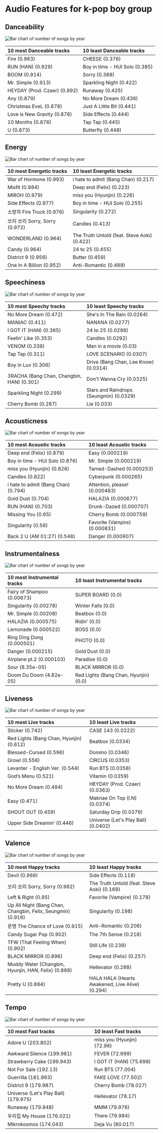 # Audio Features for k-pop boy group

## Danceability

![Bar chart of number of songs by year](../../images/genres/k_pop_boy_group/audio_features/audio_danceability/distribution.png)

| 10 most Danceable tracks | 10 least Danceable tracks |
|:---|:---|
| Fire (0.963) | CHEESE (0.376) |
| RUN (HAN) (0.929) | Boy in time - HUI Solo (0.385) |
| BOOM (0.914) | Sorry (0.388) |
| Mr. Simple (0.913) | Sparkling Night (0.422) |
| HEYDAY (Prod. Czaer) (0.892) | Runaway (0.425) |
| Any (0.879) | No More Dream (0.436) |
| Christmas EveL (0.878) | Just A Little Bit (0.441) |
| Love is New Gravity (0.878) | Side Effects (0.444) |
| 10 Months (0.876) | Tap Tap (0.445) |
| U (0.873) | Butterfly (0.448) |

## Energy

![Bar chart of number of songs by year](../../images/genres/k_pop_boy_group/audio_features/audio_energy/distribution.png)

| 10 most Energetic tracks | 10 least Energetic tracks |
|:---|:---|
| War of Hormone (0.993) | i hate to admit (Bang Chan) (0.217) |
| Misfit (0.984) | Deep end (Felix) (0.223) |
| MIROH (0.979) | miss you (Hyunjin) (0.226) |
| Side Effects (0.977) | Boy in time - HUI Solo (0.255) |
| 소방차 Fire Truck (0.976) | Singularity (0.272) |
| 쏘리 쏘리 Sorry, Sorry (0.972) | Candles (0.413) |
| WONDERLAND (0.964) | The Truth Untold (feat. Steve Aoki) (0.422) |
| Candy (0.964) | 24 to 25 (0.455) |
| District 9 (0.956) | Butter (0.459) |
| One In A Billion (0.952) | Anti-Romantic (0.489) |

## Speechiness

![Bar chart of number of songs by year](../../images/genres/k_pop_boy_group/audio_features/audio_speechiness/distribution.png)

| 10 most Speechy tracks | 10 least Speechy tracks |
|:---|:---|
| No More Dream (0.472) | She′s In The Rain (0.0264) |
| MANIAC (0.411) | NANANA (0.0277) |
| I GOT IT (HAN) (0.365) | 24 to 25 (0.0288) |
| Feelin' Like (0.353) | Candles (0.0292) |
| VENOM (0.339) | Man in a movie (0.03) |
| Tap Tap (0.311) | LOVE SCENARIO (0.0307) |
| Boy in Luv (0.306) | Drive (Bang Chan, Lee Know) (0.0314) |
| 3RACHA (Bang Chan, Changbin, HAN) (0.301) | Don't Wanna Cry (0.0325) |
| Sparkling Night (0.299) | Stars and Raindrops (Seungmin) (0.0329) |
| Cherry Bomb (0.287) | Lie (0.033) |

## Acousticness

![Bar chart of number of songs by year](../../images/genres/k_pop_boy_group/audio_features/audio_acousticness/distribution.png)

| 10 most Acoustic tracks | 10 least Acoustic tracks |
|:---|:---|
| Deep end (Felix) (0.879) | Easy (0.000219) |
| Boy in time - HUI Solo (0.876) | Mr. Simple (0.000219) |
| miss you (Hyunjin) (0.826) | Tamed-Dashed (0.000253) |
| Candles (0.822) | Cyberpunk (0.000265) |
| i hate to admit (Bang Chan) (0.794) | Attention, please! (0.000483) |
| Gold Dust (0.704) | HALAZIA (0.000677) |
| RUN (HAN) (0.703) | Drunk-Dazed (0.000707) |
| Missing You (0.65) | Cherry Bomb (0.000759) |
| Singularity (0.56) | Favorite (Vampire) (0.000831) |
| Back 2 U (AM 01:27) (0.548) | Danger (0.000907) |

## Instrumentalness

![Bar chart of number of songs by year](../../images/genres/k_pop_boy_group/audio_features/audio_instrumentalness/distribution.png)

| 10 most Instrumental tracks | 10 least Instrumental tracks |
|:---|:---|
| Fairy of Shampoo (0.00673) | SUPER BOARD (0.0) |
| Singularity (0.00278) | Winter Falls (0.0) |
| Mr. Simple (0.00208) | Beatbox (0.0) |
| HALAZIA (0.000575) | Ridin' (0.0) |
| Lemonade (0.000522) | BOSS (0.0) |
| Ring Ding Dong (0.000501) | PHOTO (0.0) |
| Danger (0.000215) | Gold Dust (0.0) |
| Airplane pt.2 (0.000103) | Paradise (0.0) |
| Sour (8.35e-05) | BLACK MIRROR (0.0) |
| Doom Du Doom (4.82e-05) | Red Lights (Bang Chan, Hyunjin) (0.0) |

## Liveness

![Bar chart of number of songs by year](../../images/genres/k_pop_boy_group/audio_features/audio_liveness/distribution.png)

| 10 most Live tracks | 10 least Live tracks |
|:---|:---|
| Sticker (0.742) | CASE 143 (0.0222) |
| Red Lights (Bang Chan, Hyunjin) (0.612) | Beatbox (0.0334) |
| Blessed-Cursed (0.596) | Domino (0.0346) |
| Growl (0.556) | CIRCUS (0.0353) |
| Levanter - English Ver. (0.544) | Run BTS (0.0358) |
| God’s Menu (0.521) | Vitamin (0.0359) |
| No More Dream (0.494) | HEYDAY (Prod. Czaer) (0.0363) |
| Easy (0.471) | Maknae On Top (I.N) (0.0374) |
| SHOUT OUT (0.459) | Saturday Drip (0.0379) |
| Upper Side Dreamin’ (0.446) | Universe (Let's Play Ball) (0.0402) |

## Valence

![Bar chart of number of songs by year](../../images/genres/k_pop_boy_group/audio_features/audio_valence/distribution.png)

| 10 most Happy tracks | 10 least Happy tracks |
|:---|:---|
| Devil (0.968) | Side Effects (0.118) |
| 쏘리 쏘리 Sorry, Sorry (0.962) | The Truth Untold (feat. Steve Aoki) (0.169) |
| Left & Right (0.95) | Favorite (Vampire) (0.178) |
| Up All Night (Bang Chan, Changbin, Felix, Seungmin) (0.916) | Singularity (0.198) |
| 운명 The Chance of Love (0.915) | Anti-Romantic (0.206) |
| Candy Sugar Pop (0.902) | The 7th Sense (0.218) |
| TFW (That Feeling When) (0.902) | Still Life (0.239) |
| BLACK MIRROR (0.896) | Deep end (Felix) (0.257) |
| Muddy Water (Changbin, Hyunjin, HAN, Felix) (0.888) | Hellevator (0.288) |
| Pretty U (0.884) | HALA HALA (Hearts Awakened, Live Alive) (0.294) |

## Tempo

![Bar chart of number of songs by year](../../images/genres/k_pop_boy_group/audio_features/audio_tempo/distribution.png)

| 10 most Fast tracks | 10 least Fast tracks |
|:---|:---|
| Adore U (203.802) | miss you (Hyunjin) (72.96) |
| Awkward Silence (199.981) | FEVER (72.999) |
| Strawberry Cake (199.943) | I GOT IT (HAN) (75.698) |
| Not For Sale (192.13) | Run BTS (77.004) |
| Guerrilla (181.963) | FAKE LOVE (77.502) |
| District 9 (179.987) | Cherry Bomb (78.027) |
| Universe (Let's Play Ball) (179.975) | Hellevator (78.17) |
| Runaway (179.848) | MMM (79.976) |
| 우리집 My House (176.021) | There (79.984) |
| Mikrokosmos (174.043) | Deja Vu (80.017) |
